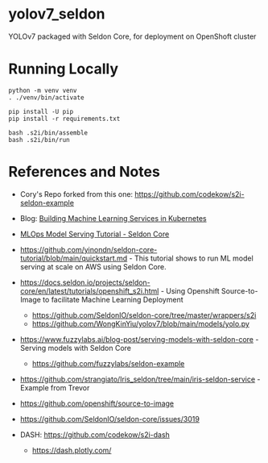 # yolov7_seldon
YOLOv7 packaged with Seldon Core, for deployment on OpenShoft cluster

# Running Locally
```
python -m venv venv
. ./venv/bin/activate

pip install -U pip
pip install -r requirements.txt

bash .s2i/bin/assemble
bash .s2i/bin/run
```

# References and Notes

* Cory's Repo forked from this one: https://github.com/codekow/s2i-seldon-example

* Blog: [Building Machine Learning Services in Kubernetes](https://www.makeartwithpython.com/blog/building-ml-services-on-kubernetes/)

* [MLOps Model Serving Tutorial - Seldon Core](https://www.youtube.com/watch?v=L746MuYzX1c)

* https://github.com/yinondn/seldon-core-tutorial/blob/main/quickstart.md - This tutorial shows to run ML model serving at scale on AWS using Seldon Core.

* https://docs.seldon.io/projects/seldon-core/en/latest/tutorials/openshift_s2i.html - Using Openshift Source-to-Image to facilitate Machine Learning Deployment 
  * https://github.com/SeldonIO/seldon-core/tree/master/wrappers/s2i
  * https://github.com/WongKinYiu/yolov7/blob/main/models/yolo.py

* https://www.fuzzylabs.ai/blog-post/serving-models-with-seldon-core - Serving models with Seldon Core
  * https://github.com/fuzzylabs/seldon-example

* https://github.com/strangiato/Iris_seldon/tree/main/iris-seldon-service - Example from Trevor

* https://github.com/openshift/source-to-image

* https://github.com/SeldonIO/seldon-core/issues/3019

* DASH: https://github.com/codekow/s2i-dash
  * https://dash.plotly.com/

